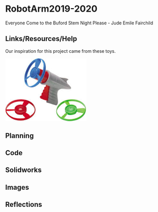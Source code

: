# RobotArm2019-2020
Everyone Come to the Buford Stem Night Please - Jude Emile Fairchild

## Links/Resources/Help

Our inspiration for this project came from these toys. 

<img src="media/SpinnyShootaPic.jfif" width="256">




## Planning


## Code

## Solidworks

## Images

## Reflections


